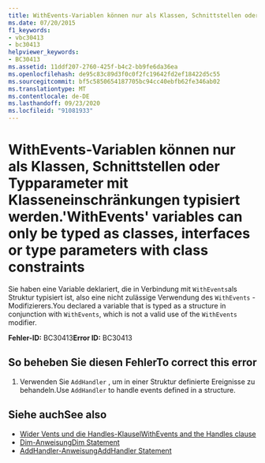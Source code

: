 ```yaml
---
title: WithEvents-Variablen können nur als Klassen, Schnittstellen oder Typparameter mit Klasseneinschränkungen typisiert werden.
ms.date: 07/20/2015
f1_keywords:
- vbc30413
- bc30413
helpviewer_keywords:
- BC30413
ms.assetid: 11ddf207-2760-425f-b4c2-bb9fe6da36ea
ms.openlocfilehash: de95c83c89d3f0c0f2fc19642fd2ef18422d5c55
ms.sourcegitcommit: bf5c5850654187705bc94cc40ebfb62fe346ab02
ms.translationtype: MT
ms.contentlocale: de-DE
ms.lasthandoff: 09/23/2020
ms.locfileid: "91081933"
---
```

# <a name="withevents-variables-can-only-be-typed-as-classes-interfaces-or-type-parameters-with-class-constraints"></a><span data-ttu-id="47fb5-102">WithEvents-Variablen können nur als Klassen, Schnittstellen oder Typparameter mit Klasseneinschränkungen typisiert werden.</span><span class="sxs-lookup"><span data-stu-id="47fb5-102">'WithEvents' variables can only be typed as classes, interfaces or type parameters with class constraints</span></span>

<span data-ttu-id="47fb5-103">Sie haben eine Variable deklariert, die in Verbindung mit `WithEvents`als Struktur typisiert ist, also eine nicht zulässige Verwendung des `WithEvents` -Modifizierers.</span><span class="sxs-lookup"><span data-stu-id="47fb5-103">You declared a variable that is typed as a structure in conjunction with `WithEvents`, which is not a valid use of the `WithEvents` modifier.</span></span>  
  
 <span data-ttu-id="47fb5-104">**Fehler-ID:** BC30413</span><span class="sxs-lookup"><span data-stu-id="47fb5-104">**Error ID:** BC30413</span></span>  
  
## <a name="to-correct-this-error"></a><span data-ttu-id="47fb5-105">So beheben Sie diesen Fehler</span><span class="sxs-lookup"><span data-stu-id="47fb5-105">To correct this error</span></span>  
  
1. <span data-ttu-id="47fb5-106">Verwenden Sie `AddHandler` , um in einer Struktur definierte Ereignisse zu behandeln.</span><span class="sxs-lookup"><span data-stu-id="47fb5-106">Use `AddHandler` to handle events defined in a structure.</span></span>  
  
## <a name="see-also"></a><span data-ttu-id="47fb5-107">Siehe auch</span><span class="sxs-lookup"><span data-stu-id="47fb5-107">See also</span></span>

- [<span data-ttu-id="47fb5-108">Wider Vents und die Handles-Klausel</span><span class="sxs-lookup"><span data-stu-id="47fb5-108">WithEvents and the Handles clause</span></span>](../programming-guide/language-features/events/index.md#withevents-and-the-handles-clause)
- [<span data-ttu-id="47fb5-109">Dim-Anweisung</span><span class="sxs-lookup"><span data-stu-id="47fb5-109">Dim Statement</span></span>](../language-reference/statements/dim-statement.md)
- [<span data-ttu-id="47fb5-110">AddHandler-Anweisung</span><span class="sxs-lookup"><span data-stu-id="47fb5-110">AddHandler Statement</span></span>](../language-reference/statements/addhandler-statement.md)
